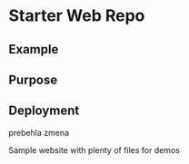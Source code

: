# Starter Web Repo

## Example

## Purpose

## Deployment


prebehla zmena

		 

Sample website with plenty of files for demos